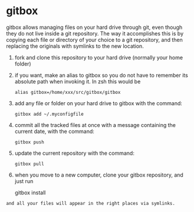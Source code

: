 gitbox
======

gitbox allows managing files on your hard drive through git, even though they
do not live inside a git repository. The way it accomplishes this is by
copying each file or directory of your choice to a git repository, and then
replacing the originals with symlinks to the new location.

1.   fork and clone this repository to your hard drive (normally your home folder)

2.   if you want, make an alias to gitbox so you do not have to remember its
     absolute path when invoking it. In zsh this would be

         alias gitbox=/home/xxx/src/gitbox/gitbox

3.   add any file or folder on your hard drive to gitbox with the command:

         gitbox add ~/.myconfigfile

4.   commit all the tracked files at once with a message containing the current
     date, with the command:

         gitbox push

5.   update the current repository with the command:

         gitbox pull

6.   when you move to a new computer, clone your gitbox repository, and just run

        gitbox install

    and all your files will appear in the right places via symlinks.
